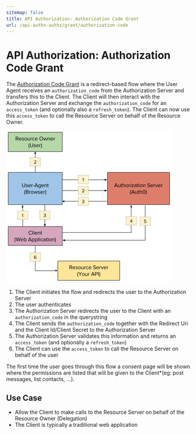 ```yaml
---
sitemap: false
title: API Authorization: Authorization Code Grant
url: /api-authn-authz/grant/authorization-code
---
```


# API Authorization: Authorization Code Grant

The [Authorization Code Grant](https://tools.ietf.org/html/rfc6749#section-4.1) is a redirect-based flow where the User Agent receives an `authorization_code` from the Authorization Server and transfers this to the Client. The Client will then interact with the Authorization Server and exchange the `authorization_code` for an `access_token` (and optionally also a `refresh_token`). The Client can now use this `access_token` to call the Resource Server on behalf of the Resource Owner.

![](/media/articles/api-authn-authz/authorization-code-grant.png)

 1. The Client initiates the flow and redirects the user to the Authorization Server
 2. The user authenticates
 3. The Authorization Server redirects the user to the Client with an `authorization_code` in the querystring
 4. The Client sends the `authorization_code` together with the Redirect Uri and the Client Id/Client Secret to the Authorization Server
 5. The Authorization Server validates this information and returns an `access_token` (and optionally a `refresh_token`)
 6. The Client can use the `access_token` to call the Resource Server on behalf of the user

The first time the user goes through this flow a consent page will be shown where the permissions are listed that will be given to the Client*(eg: post messages, list contacts, ...).

## Use Case

 - Allow the Client to make calls to the Resource Server on behalf of the Resource Owner (Delegation)
 - The Client is typically a traditional web application
